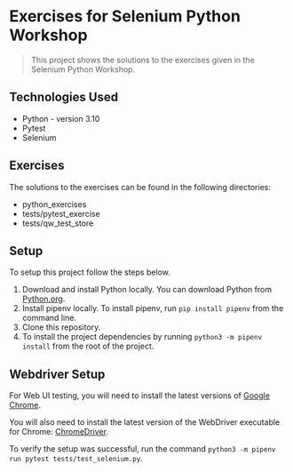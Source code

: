 # Exercises for Selenium Python Workshop
> This project shows the solutions to the exercises given in the Selenium Python Workshop.

## Technologies Used
- Python - version 3.10
- Pytest
- Selenium

## Exercises
The solutions to the exercises can be found in the following directories:
- python_exercises
- tests/pytest_exercise
- tests/qw_test_store

## Setup
To setup this project follow the steps below.
1. Download and install Python locally. You can download Python from [Python.org](https://www.python.org/downloads/).
2. Install pipenv locally. To install pipenv, run `pip install pipenv` from the command line.
3. Clone this repository.
4. To install the project dependencies by running `python3 -m pipenv install` from the root of the project.

## Webdriver Setup
For Web UI testing, you will need to install the latest versions of
[Google Chrome](https://www.google.com/chrome/).

You will also need to install the latest version of the WebDriver executable for Chrome: [ChromeDriver](https://sites.google.com/a/chromium.org/chromedriver/).

To verify the setup was successful, run the command `python3 -m pipenv run pytest tests/test_selenium.py`.